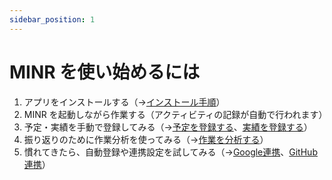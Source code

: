```yaml
---
sidebar_position: 1
---
```


# MINR を使い始めるには

1. アプリをインストールする（→[インストール手順](./installation)）
2. MINR を起動しながら作業する（アクティビティの記録が自動で行われます）
3. 予定・実績を手動で登録してみる（→[予定を登録する](../features/schedule)、[実績を登録する](../features/performance)）
4. 振り返りのために作業分析を使ってみる（→[作業を分析する](../features/analysis)）
5. 慣れてきたら、自動登録や連携設定を試してみる（→[Google連携](../integrations/google)、[GitHub連携](../integrations/github)）
